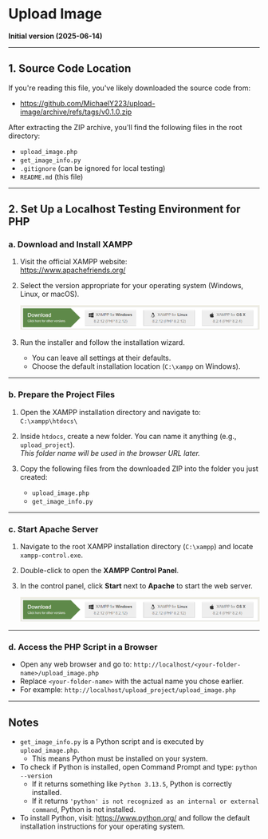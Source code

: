 # Upload Image

**Initial version (2025-06-14)**

---

## 1. Source Code Location

If you're reading this file, you've likely downloaded the source code from:

- https://github.com/MichaelY223/upload-image/archive/refs/tags/v0.1.0.zip

After extracting the ZIP archive, you'll find the following files in the root directory:

- `upload_image.php`
- `get_image_info.py`
- `.gitignore` (can be ignored for local testing)
- `README.md` (this file)

---

## 2. Set Up a Localhost Testing Environment for PHP

### a. Download and Install XAMPP

1. Visit the official XAMPP website:  
   https://www.apachefriends.org/

2. Select the version appropriate for your operating system (Windows, Linux, or macOS).

   ![XAMPP Download](docs/image.png)

3. Run the installer and follow the installation wizard.
   - You can leave all settings at their defaults.
   - Choose the default installation location (`C:\xampp` on Windows).

---

### b. Prepare the Project Files

1. Open the XAMPP installation directory and navigate to:  
   `C:\xampp\htdocs\`

2. Inside `htdocs`, create a new folder. You can name it anything (e.g., `upload_project`).  
   _This folder name will be used in the browser URL later._

3. Copy the following files from the downloaded ZIP into the folder you just created:
   - `upload_image.php`
   - `get_image_info.py`

---

### c. Start Apache Server

1. Navigate to the root XAMPP installation directory (`C:\xampp`) and locate `xampp-control.exe`.
2. Double-click to open the **XAMPP Control Panel**.
3. In the control panel, click **Start** next to **Apache** to start the web server.

   ![XAMPP Control Panel](docs/image.png)

---

### d. Access the PHP Script in a Browser

- Open any web browser and go to: `http://localhost/<your-folder-name>/upload_image.php`
- Replace `<your-folder-name>` with the actual name you chose earlier.
- For example: `http://localhost/upload_project/upload_image.php`

---

## Notes

- `get_image_info.py` is a Python script and is executed by `upload_image.php`.
  - This means Python must be installed on your system.
- To check if Python is installed, open Command Prompt and type: `python --version`
  - If it returns something like `Python 3.13.5`, Python is correctly installed.
  - If it returns `'python' is not recognized as an internal or external command`, Python is not installed.
- To install Python, visit: https://www.python.org/ and follow the default installation instructions for your operating system.

